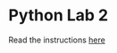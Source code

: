 # Python Lab 2
Read the instructions [here]("https://byucs180.atlassian.net/wiki/spaces/CF2/pages/295024/Python+Lab+2+Word+Count")